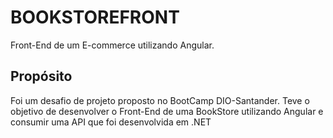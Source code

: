 # BOOKSTOREFRONT

Front-End de um E-commerce utilizando Angular.

## Propósito

Foi um desafio de projeto proposto no BootCamp DIO-Santander. Teve o objetivo de desenvolver o Front-End de uma BookStore utilizando Angular e consumir uma API que foi desenvolvida em .NET


